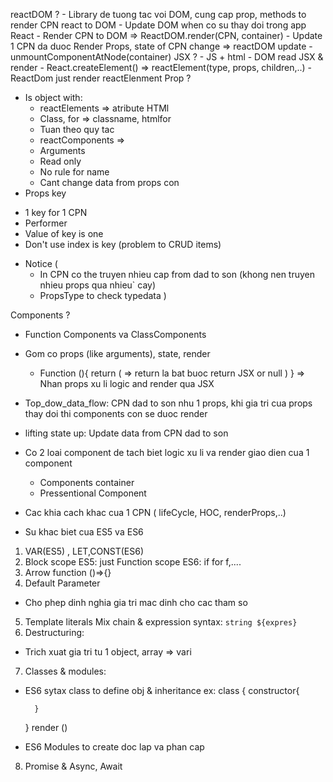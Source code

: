 reactDOM ?
    - Library de tuong tac voi DOM, cung cap prop, methods to render CPN react to DOM
    - Update DOM when co su thay doi trong app React
    - Render CPN to DOM => ReactDOM.render(CPN, container)
    - Update 1 CPN da duoc Render
        Props, state of CPN change => reactDOM update
    - unmountComponentAtNode(container) 
JSX ? 
    - JS + html 
    - DOM read JSX & render 
    - React.createElement() => reactElement(type, props, children,..)
    - ReactDom just render reactElenment
Prop ? 
* Is object with:
    + reactElements => atribute HTMl
    - Class, for => classname, htmlfor
    - Tuan theo quy tac
    + reactComponents =>
    - Arguments 
    - Read only
    - No rule for name
    - Cant change data from props con
* Props key 
- 1 key for 1 CPN
- Performer
- Value of key is one 
- Don't use index is key (problem to CRUD items)
* Notice (
    - In CPN co the truyen nhieu cap from dad to son (khong nen truyen nhieu props qua nhieu` cay)
    - PropsType to check typedata
)

Components ? 
- Function Components va ClassComponents 
- Gom co props (like arguments), state, render 
    + Function (){
        return (
            => return la bat buoc return JSX or null
        )
    }
=> Nhan props xu li logic and render qua JSX    

- Top_dow_data_flow:
CPN dad to son nhu 1 props, khi gia tri cua props thay doi thi components con se duoc render 

- lifting state up:
Update data from CPN dad to son 

- Co 2 loai component de tach biet logic xu li va render giao dien cua 1 component
    + Components container
    + Pressentional Component

- Cac khia cach khac cua 1 CPN ( lifeCycle, HOC, renderProps,..)

*  Su khac biet cua ES5 va ES6
1. VAR(ES5) , LET,CONST(ES6)
2. Block scope 
ES5: just Function scope 
ES6: if for f,....
3. Arrow function 
()=>{}
4. Default Parameter
- Cho phep dinh nghia gia tri mac dinh cho cac tham so 
5. Template literals 
Mix chain & expression  syntax: `string ${expres}`
6. Destructuring:
- Trich xuat gia tri tu 1 object, array => vari
7. Classes & modules:
- ES6 sytax class to define obj & inheritance 
    ex: class {
        constructor{
            
        }
    }
    render ()

- ES6 Modules to create doc lap va phan cap 
8. Promise & Async, Await

